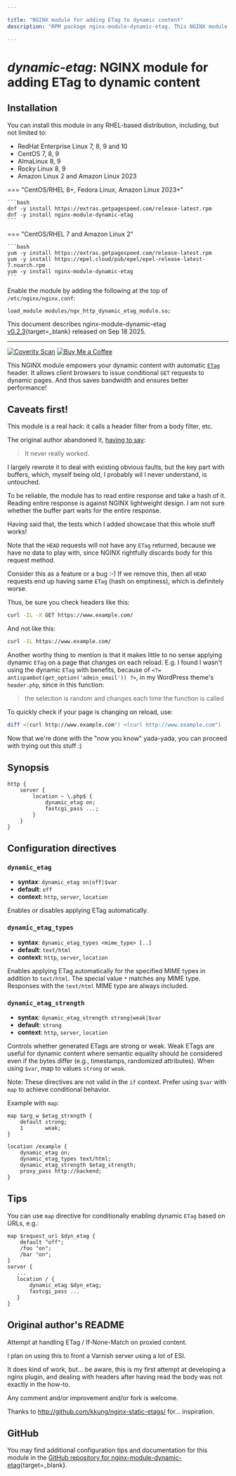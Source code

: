 ```yaml
---

title: "NGINX module for adding ETag to dynamic content"
description: "RPM package nginx-module-dynamic-etag. This NGINX module empowers your dynamic content with automatic ETag header. It allows client browsers to issue conditional GET requests to dynamic pages.  This saves bandwidth and ensures better performance! "

---
```


# *dynamic-etag*: NGINX module for adding ETag to dynamic content


## Installation

You can install this module in any RHEL-based distribution, including, but not limited to:

* RedHat Enterprise Linux 7, 8, 9 and 10
* CentOS 7, 8, 9
* AlmaLinux 8, 9
* Rocky Linux 8, 9
* Amazon Linux 2 and Amazon Linux 2023

=== "CentOS/RHEL 8+, Fedora Linux, Amazon Linux 2023+"

    ```bash
    dnf -y install https://extras.getpagespeed.com/release-latest.rpm 
    dnf -y install nginx-module-dynamic-etag
    ```

=== "CentOS/RHEL 7 and Amazon Linux 2"

    ```bash
    yum -y install https://extras.getpagespeed.com/release-latest.rpm
    yum -y install https://epel.cloud/pub/epel/epel-release-latest-7.noarch.rpm 
    yum -y install nginx-module-dynamic-etag
    ```

Enable the module by adding the following at the top of `/etc/nginx/nginx.conf`:

```nginx
load_module modules/ngx_http_dynamic_etag_module.so;
```


This document describes nginx-module-dynamic-etag [v0.2.3](https://github.com/dvershinin/ngx_dynamic_etag/releases/tag/0.2.3){target=_blank} 
released on Sep 18 2025.

<hr />

[![Coverity Scan](https://img.shields.io/coverity/scan/dvershinin-ngx_dynamic_etag)](https://scan.coverity.com/projects/dvershinin-ngx_dynamic_etag)
[![Buy Me a Coffee](https://img.shields.io/badge/dynamic/json?color=blue&label=Buy%20me%20a%20Coffee&prefix=%23&query=next_time_total&url=https%3A%2F%2Fwww.getpagespeed.com%2Fbuymeacoffee.json&logo=buymeacoffee)](https://www.buymeacoffee.com/dvershinin)

This NGINX module empowers your dynamic content with automatic [`ETag`](https://developer.mozilla.org/en-US/docs/Web/HTTP/Headers/ETag)
header. It allows client browsers to issue conditional `GET` requests to 
dynamic pages. And thus saves bandwidth and ensures better performance! 

## Caveats first!

This module is a real hack: it calls a header filter from a body filter, etc. 

The original author abandoned it, [having to say](https://github.com/kali/nginx-dynamic-etags/issues/2):
 
 > It never really worked.

I largely rewrote it to deal with existing obvious faults, but the key part with buffers, 
which, myself being old, I probably wil l never understand, is untouched.

To be reliable, the module has to read entire response and take a hash of it. 
Reading entire response is against NGINX lightweight design.
I am not sure whether the buffer part waits for the entire response.

Having said that, the tests which I added showcase that this whole stuff works!

Note that the `HEAD` requests will not have any `ETag` returned, because we have no data to play with, 
since NGINX rightfully discards body for this request method.

Consider this as a feature or a bug :-) If we remove this, then all `HEAD` requests end up having same `ETag` (hash on emptiness),
which is definitely worse.

Thus, be sure you check headers like this:

```bash
curl -IL -X GET https://www.example.com/
```
    
 And not like this:

 ```bash
curl -IL https://www.example.com/
```
     
Another worthy thing to mention is that it makes little to no sense applying dynamic `ETag` on a page that changes on 
each reload. E.g. I found I wasn't using the dynamic `ETag` with benefits, because of `<?= antispambot(get_option('admin_email')) ?>`,
in my WordPress theme's `header.php`, since in this function:

> the selection is random and changes each time the function is called 

To quickly check if your page is changing on reload, use:

```bash
diff <(curl http://www.example.com") <(curl http://www.example.com")
```

Now that we're done with the "now you know" yada-yada, you can proceed with trying out this stuff :)    


## Synopsis

```nginx
http {
    server {
        location ~ \.php$ {
            dynamic_etag on;
            fastcgi_pass ...;
        }
    }
}
```

## Configuration directives

### `dynamic_etag`

- **syntax**: `dynamic_etag on|off|$var`
- **default**: `off`
- **context**: `http`, `server`, `location`

Enables or disables applying ETag automatically.

### `dynamic_etag_types`

- **syntax**: `dynamic_etag_types <mime_type> [..]`
- **default**: `text/html`
- **context**: `http`, `server`, `location`

Enables applying ETag automatically for the specified MIME types
in addition to `text/html`. The special value `*` matches any MIME type.
Responses with the `text/html` MIME type are always included.

### `dynamic_etag_strength`

- **syntax**: `dynamic_etag_strength strong|weak|$var`
- **default**: `strong`
- **context**: `http`, `server`, `location`

Controls whether generated ETags are strong or weak. Weak ETags are useful for
dynamic content where semantic equality should be considered even if the
bytes differ (e.g., timestamps, randomized attributes). When using `$var`, map
to values `strong` or `weak`.

Note: These directives are not valid in the `if` context. Prefer using `$var`
with `map` to achieve conditional behavior.

Example with `map`:

```nginx
map $arg_w $etag_strength {
    default strong;
    1       weak;
}

location /example {
    dynamic_etag on;
    dynamic_etag_types text/html;
    dynamic_etag_strength $etag_strength;
    proxy_pass http://backend;
}
```

## Tips

You can use `map` directive for conditionally enabling dynamic `ETag` based on URLs, e.g.:

```nginx
map $request_uri $dyn_etag {
    default "off";
    /foo "on";
    /bar "on";
}
server { 
   ...
   location / {
       dynamic_etag $dyn_etag;
       fastcgi_pass ...
   }
}       
```        

## Original author's README

Attempt at handling ETag / If-None-Match on proxied content.

I plan on using this to front a Varnish server using a lot of ESI.

It does kind of work, but... be aware, this is my first attempt at developing
a nginx plugin, and dealing with headers after having read the body was not
exactly in the how-to.

Any comment and/or improvement and/or fork is welcome.

Thanks to http://github.com/kkung/nginx-static-etags/ for... inspiration.

## GitHub

You may find additional configuration tips and documentation for this module in the [GitHub 
repository for 
nginx-module-dynamic-etag](https://github.com/dvershinin/ngx_dynamic_etag){target=_blank}.